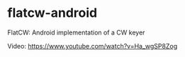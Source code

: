 # flatcw-android
FlatCW: Android implementation of a CW keyer

Video: https://www.youtube.com/watch?v=Ha_wgSP8Zog

